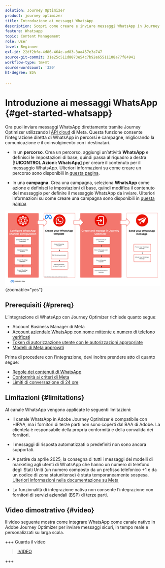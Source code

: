 ```yaml
---
solution: Journey Optimizer
product: journey optimizer
title: Introduzione ai messaggi WhatsApp
description: Scopri come creare e inviare messaggi WhatsApp in Journey Optimizer
feature: Whatsapp
topic: Content Management
role: User
level: Beginner
exl-id: 22df2bfa-4d86-464e-ad83-3aa457e3a747
source-git-commit: 31e25c511d8873e54c7b92e65511108a77f84941
workflow-type: tm+mt
source-wordcount: '320'
ht-degree: 85%

---
```


# Introduzione ai messaggi WhatsApp {#get-started-whatsapp}

Ora puoi inviare messaggi WhatsApp direttamente tramite Journey Optimizer utilizzando l’[API cloud](https://developers.facebook.com/docs/whatsapp/cloud-api/) di Meta. Questa funzione consente l’integrazione diretta di WhatsApp in percorsi e campagne, migliorando la comunicazione e il coinvolgimento con i destinatari.

* In un **percorso**. Crea un percorso, aggiungi un’attività **WhatsApp** e definisci le impostazioni di base, quindi passa al riquadro a destra **[!UICONTROL Azioni: WhatsApp]** per creare il contenuto per il messaggio WhatsApp. Ulteriori informazioni su come creare un percorso sono disponibili in [questa pagina](../building-journeys/journey-gs.md).

* In una **campagna**. Crea una campagna, seleziona **WhatsApp** come azione e definisci le impostazioni di base, quindi modifica il contenuto del messaggio per definire il messaggio WhatsApp da inviare. Ulteriori informazioni su come creare una campagna sono disponibili in [questa pagina](../campaigns/create-campaign.md#configure).

![](assets/do-not-localize/whatsapp-beta.png){zoomable="yes"}

## Prerequisiti {#prereq}

L’integrazione di WhatsApp con Journey Optimizer richiede quanto segue:

* Account Business Manager di Meta
* [Account aziendale WhatsApp con nome mittente e numero di telefono verificati](https://developers.facebook.com/docs/whatsapp/overview/business-accounts/)
* [Token di autorizzazione utente con le autorizzazioni appropriate](https://developers.facebook.com/blog/post/2022/12/05/auth-tokens/)
* [Modelli di Meta approvati](https://developers.facebook.com/docs/whatsapp/message-templates/guidelines/)

Prima di procedere con l’integrazione, devi inoltre prendere atto di quanto segue:

* [Regole dei contenuti di WhatsApp](https://www.whatsapp.com/legal/messaging-guidelines)
* [Conformità ai criteri di Meta](https://www.whatsapp.com/legal)
* [Limiti di conversazione di 24 ore](https://developers.facebook.com/docs/whatsapp/messaging-limits/)

## Limitazioni {#limitations}

Al canale WhatsApp vengono applicate le seguenti limitazioni:

* Il canale WhatsApp in Adobe Journey Optimizer è compatibile con HIPAA, ma i fornitori di terze parti non sono coperti dal BAA di Adobe. La clientela è responsabile della propria conformità e della convalida dei fornitori.

* I messaggi di risposta automatizzati o predefiniti non sono ancora supportati.

* A partire da aprile 2025, la consegna di tutti i messaggi dei modelli di marketing agli utenti di WhatsApp che hanno un numero di telefono degli Stati Uniti (un numero composto da un prefisso telefonico +1 e da un codice di zona statunitense) è stata temporaneamente sospesa. [Ulteriori informazioni nella documentazione su Meta](https://developers.facebook.com/docs/whatsapp/cloud-api/guides/send-message-templates#per-user-marketing-template-message-limits)

* La funzionalità di integrazione nativa non consente l’integrazione con fornitori di servizi aziendali (BSP) di terze parti.

## Video dimostrativo {#video}

Il video seguente mostra come integrare WhatsApp come canale nativo in Adobe Journey Optimizer per inviare messaggi sicuri, in tempo reale e personalizzati su larga scala.

+++ Guarda il video

>[!VIDEO](https://video.tv.adobe.com/v/3470252?learn=on&captions=ita)

+++

